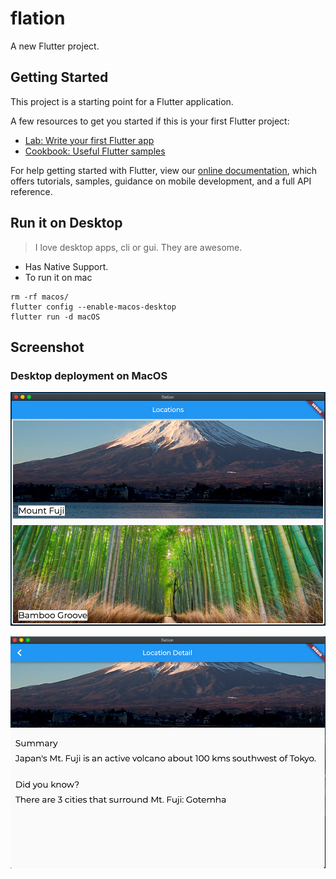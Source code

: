 # flation

A new Flutter project.

## Getting Started

This project is a starting point for a Flutter application.

A few resources to get you started if this is your first Flutter project:

- [Lab: Write your first Flutter app](https://flutter.dev/docs/get-started/codelab)
- [Cookbook: Useful Flutter samples](https://flutter.dev/docs/cookbook)

For help getting started with Flutter, view our
[online documentation](https://flutter.dev/docs), which offers tutorials,
samples, guidance on mobile development, and a full API reference.


## Run it on Desktop

> I love desktop apps, cli or gui. They are awesome.

- Has Native Support.
- To run it on mac

```
rm -rf macos/
flutter config --enable-macos-desktop
flutter run -d macOS
```


## Screenshot

### Desktop deployment on MacOS

![Desktop MacOS](desktopScreenshot.png)

![Transition](transition.png)
